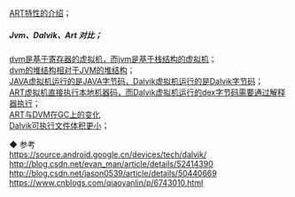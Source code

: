 [ART特性的介绍](jvm_dalvik_art/jda_art.md)；  
##### Jvm、Dalvik、Art 对比；  
[dvm是基于寄存器的虚拟机，而jvm是基于栈结构的虚拟机](jvm_dalvik_art/jda_basic_memory_001.md)；    
[dvm的堆结构相对于JVM的堆结构](jvm_dalvik_art/jda_heap_001.md)；  
[JAVA虚拟机运行的是JAVA字节码，Dalvik虚拟机运行的是Dalvik字节码](jvm_dalvik_art/jda_class_2dex_001.md)；  
[ART虚拟机直接执行本地机器码，而Dalvik虚拟机运行的dex字节码需要通过解释器执行](jvm_dalvik_art/jda_bytecode_001.md)；  
[ART与DVM在GC上的变化](jvm_dalvik_art/jda_gc_change.md)    
[Dalvik可执行文件体积更小](jvm_dalvik_art/jda_class_2dex_002.md)；  

◆ 参考  
https://source.android.google.cn/devices/tech/dalvik/    
http://blog.csdn.net/evan_man/article/details/52414390  
http://blog.csdn.net/jason0539/article/details/50440669    
https://www.cnblogs.com/qiaoyanlin/p/6743010.html  




